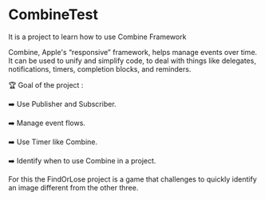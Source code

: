 # CombineTest

  It is a project to learn how to use Combine Framework

Combine, Apple's “responsive” framework, helps manage events over time. It can be used to unify and simplify code, to deal with things like delegates, notifications, timers, completion blocks, and reminders.

🏆 Goal of the project  :

➡️ Use Publisher and Subscriber.

➡️ Manage event flows.

➡️ Use Timer like Combine.

➡️ Identify when to use Combine in a project.

For this the FindOrLose project is a game that challenges to quickly identify an image different from the other three.
